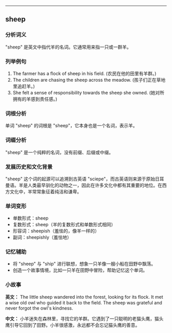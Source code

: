 
---------------
## sheep
### 分析词义
"sheep" 是英文中指代羊的名词。它通常用来指一只或一群羊。

### 列举例句
1. The farmer has a flock of sheep in his field. (农民在他的田里有羊群。)
2. The children are chasing the sheep across the meadow. (孩子们正在草地里追赶羊。)
3. She felt a sense of responsibility towards the sheep she owned. (她对所拥有的羊感到责任感。)

### 词根分析
单词 "sheep" 的词根是 "sheep"，它本身也是一个名词，表示羊。

### 词缀分析
"sheep" 是一个纯粹的名词，没有前缀、后缀或中缀。

### 发展历史和文化背景
"sheep" 这个词的起源可以追溯到古英语 "sciepe"，而古英语则来源于原始日耳曼语。羊是人类最早驯化的动物之一，因此在许多文化中都有其重要的地位。在西方文化中，羊常常象征着纯洁和谦卑。

### 单词变形
- 单数形式：sheep
- 复数形式：sheep（羊的复数形式和单数形式相同）
- 形容词：sheepish（羞怯的，像羊一样的）
- 副词：sheepishly（羞怯地）

### 记忆辅助
- 将 "sheep" 与 "ship" 进行联想，想象一只羊像一艘小船在田野中飘荡。
- 创造一个故事情境，比如一只羊在田野中冒险，帮助记忆这个单词。

### 小故事
**英文：** 
The little sheep wandered into the forest, looking for its flock. It met a wise old owl who guided it back to the field. The sheep was grateful and never forgot the owl's kindness.

**中文：**
小羊迷失在森林里，寻找它的羊群。它遇到了一只聪明的老猫头鹰，猫头鹰引导它回到了田野。小羊很感激，永远都不会忘记猫头鹰的善意。

